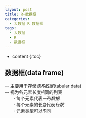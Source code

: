 ```yaml
---
layout: post
title: R-数据框
categories:
  - 大数据 R 数据框
tags:
  - 大数据
  - R
  - 数据框
---
```


* content
{:toc}

## 数据框(data frame)
--&nbsp;主要用于存储*表格数据*(tabular&nbsp;data)<br>
--&nbsp;视为各元素长度相同的列表<br>
&emsp;&emsp;·&nbsp;每个元素代表*一列数据*<br>
&emsp;&emsp;·&nbsp;每个元素的长度代表*行数*<br>
&emsp;&emsp;·&nbsp;元素类型可以不同<br>


